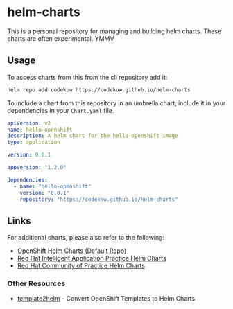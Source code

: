 # helm-charts

This is a personal repository for managing and building helm charts.  These charts are often experimental. YMMV

## Usage

To access charts from this from the cli repository add it:

```sh
helm repo add codekow https://codekow.github.io/helm-charts
```

To include a chart from this repository in an umbrella chart, include it in your dependencies in your `Chart.yaml` file.

```yaml
apiVersion: v2
name: hello-openshift
description: A helm chart for the hello-openshift image
type: application

version: 0.0.1

appVersion: "1.2.0"

dependencies:
  - name: "hello-openshift"
    version: "0.0.1"
    repository: "https://codekow.github.io/helm-charts"
```

## Links

For additional charts, please also refer to the following:

- [OpenShift Helm Charts (Default Repo)](https://github.com/openshift-helm-charts/charts)
- [Red Hat Intelligent Application Practice Helm Charts](https://github.com/rh-intelligent-application-practice/helm-charts)
- [Red Hat Community of Practice Helm Charts](https://github.com/redhat-cop/helm-charts)

### Other Resources

- [template2helm](https://github.com/redhat-cop/template2helm) - Convert OpenShift Templates to Helm Charts
